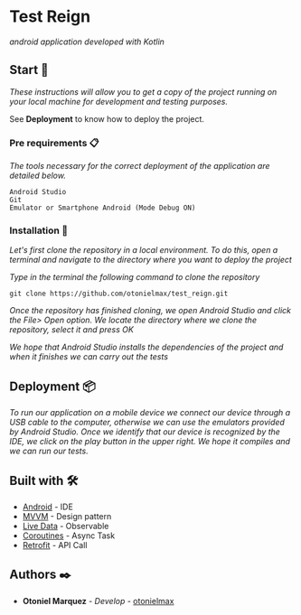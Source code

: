 # Test Reign

_android application developed with Kotlin_

## Start 🚀

_These instructions will allow you to get a copy of the project running on your local machine for development and testing purposes._

See **Deployment** to know how to deploy the project.


### Pre requirements 📋

_The tools necessary for the correct deployment of the application are detailed below._

```
Android Studio
Git
Emulator or Smartphone Android (Mode Debug ON)
```

### Installation 🔧

_Let's first clone the repository in a local environment. To do this, open a terminal and navigate to the directory where you want to deploy the project_

_Type in the terminal the following command to clone the repository_

```
git clone https://github.com/otonielmax/test_reign.git
```

_Once the repository has finished cloning, we open Android Studio and click the File> Open option. We locate the directory where we clone the repository, select it and press OK_

_We hope that Android Studio installs the dependencies of the project and when it finishes we can carry out the tests_

## Deployment 📦

_To run our application on a mobile device we connect our device through a USB cable to the computer, otherwise we can use the emulators provided by Android Studio. Once we identify that our device is recognized by the IDE, we click on the play button in the upper right. We hope it compiles and we can run our tests._

## Built with 🛠️

* [Android](https://developer.android.com/studio) - IDE
* [MVVM](https://en.wikipedia.org/wiki/Model%E2%80%93view%E2%80%93viewmodel) - Design pattern
* [Live Data](https://developer.android.com/topic/libraries/architecture/livedata) - Observable
* [Coroutines](https://developer.android.com/kotlin/coroutines?hl=es-419) - Async Task
* [Retrofit](https://square.github.io/retrofit/) - API Call

## Authors ✒️

* **Otoniel Marquez** - *Develop* - [otonielmax](https://github.com/otonielmax)
